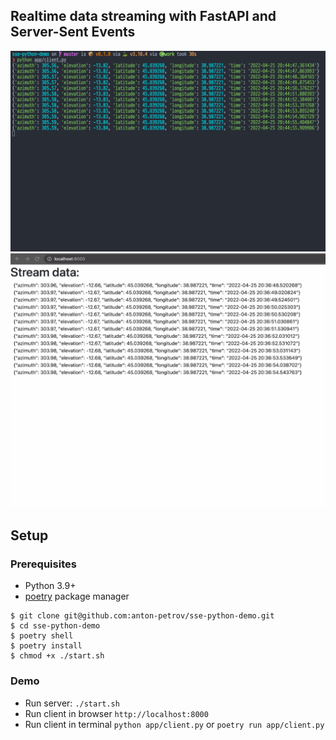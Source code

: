 ## Realtime data streaming with FastAPI and Server-Sent Events

![Server](/img/term.gif?raw=true "Terminal")
![Browser](/img/web.gif?raw=true "Browser")


## Setup
### Prerequisites
* Python 3.9+
* [poetry](https://python-poetry.org) package manager

```shell
$ git clone git@github.com:anton-petrov/sse-python-demo.git
$ cd sse-python-demo
$ poetry shell
$ poetry install
$ chmod +x ./start.sh
```

### Demo
- Run server: `./start.sh`
- Run client in browser `http://localhost:8000`
- Run client in terminal `python app/client.py` or `poetry run app/client.py`
